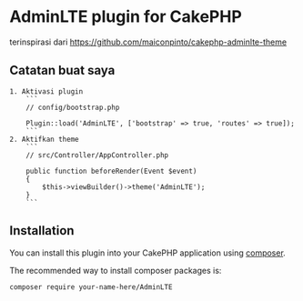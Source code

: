 # AdminLTE plugin for CakePHP

terinspirasi dari https://github.com/maiconpinto/cakephp-adminlte-theme

## Catatan buat saya
	1. Aktivasi plugin
		```
		// config/bootstrap.php

		Plugin::load('AdminLTE', ['bootstrap' => true, 'routes' => true]);
		```
	2. Aktifkan theme
		```
		// src/Controller/AppController.php

		public function beforeRender(Event $event)
		{
    		$this->viewBuilder()->theme('AdminLTE');
		}
		```

## Installation

You can install this plugin into your CakePHP application using [composer](http://getcomposer.org).

The recommended way to install composer packages is:

```
composer require your-name-here/AdminLTE
```
